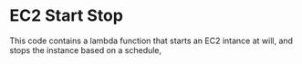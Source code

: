 # EC2 Start Stop

This code contains a lambda function that starts an EC2 intance at will,
and stops the instance based on a schedule,
